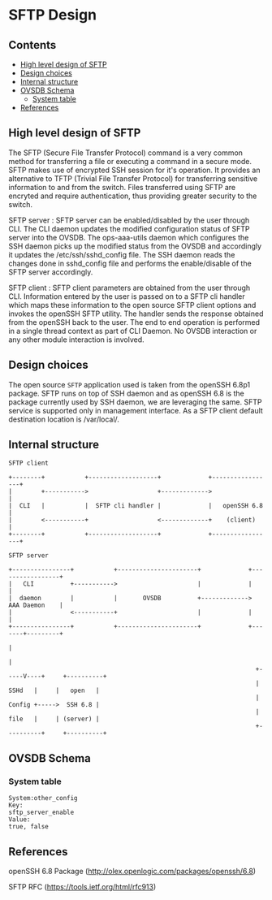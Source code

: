 # SFTP Design

## Contents
   - [High level design of SFTP](#high-level-design-of-sftp)
   - [Design choices](#design-choices)
   - [Internal structure](#internal-structure)
   - [OVSDB Schema](#ovsdb-schema)
       - [System table](#system-table)
   - [References](#references)

## High level design of SFTP
The SFTP (Secure File Transfer Protocol) command is a very common method for transferring a file or executing a command in a secure mode. SFTP makes use of encrypted SSH session for it's operation. It provides an alternative to TFTP (Trivial File Transfer Protocol) for transferring sensitive information to and from the switch. Files transferred using SFTP are encryted and require authentication, thus providing greater security to the switch.

SFTP server :
SFTP server can be enabled/disabled by the user through CLI. The CLI daemon updates the modified configuration status of SFTP server into the OVSDB. The ops-aaa-utils daemon which configures the SSH daemon picks up the modified status from the OVSDB and accordingly it updates the /etc/ssh/sshd_config file. The SSH daemon reads the changes done in sshd_config file and performs the enable/disable of the SFTP server accordingly.

SFTP client :
SFTP client parameters are obtained from the user through CLI. Information entered by the user is passed on to a SFTP cli handler which maps these information to the open source SFTP client options and invokes the openSSH SFTP utility. The handler sends the response obtained from the openSSH back to the user. The end to end operation is performed in a single thread context as part of CLI Daemon.
No OVSDB interaction or any other module interaction is involved.

## Design choices

The open source `SFTP` application used is taken from the openSSH 6.8p1 package. SFTP runs on top of SSH daemon and as openSSH 6.8 is the package currently used by SSH daemon, we are leveraging the same.
SFTP service is supported only in management interface.
As a SFTP client default destination location is /var/local/.

## Internal structure

```ditaa
SFTP client

+--------+           +-------------------+             +-----------------+
|        +----------->                   +------------->                 |
|  CLI   |           |  SFTP cli handler |             |   openSSH 6.8   |
|        <-----------+                   <-------------+    (client)     |
+--------+           +-------------------+             +-----------------+

```

```ditaa
SFTP server

+----------------+           +----------------------+             +-----------------+
|   CLI          +----------->                      |             |                 |
|  daemon        |           |       OVSDB          +------------->   AAA Daemon    |
|                <-----------+                      |             |                 |
+----------------+           +----------------------+             +-------+---------+
                                                                          |
                                                                          |
                                                                    +-----V----+     +----------+
                                                                    |   SSHd   |     |   open   |
                                                                    |   Config +----->  SSH 6.8 |
                                                                    |   file   |     | (server) |
                                                                    +----------+     +----------+

```

## OVSDB Schema
### System table
```
System:other_config
Key:
sftp_server_enable
Value:
true, false
```

## References
openSSH 6.8 Package (http://olex.openlogic.com/packages/openssh/6.8)

SFTP RFC (https://tools.ietf.org/html/rfc913)
